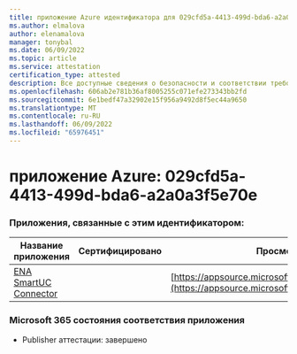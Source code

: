 ```yaml
---
title: приложение Azure идентификатора для 029cfd5a-4413-499d-bda6-a2a0a3f5e70e
ms.author: elmalova
author: elenamalova
manager: tonybal
ms.date: 06/09/2022
ms.topic: article
ms.service: attestation
certification_type: attested
description: Все доступные сведения о безопасности и соответствии требованиям для 029cfd5a-4413-499d-bda6-a2a0a3f5e70e.
ms.openlocfilehash: 606ab2e781b36af8005255c071efe273343bb2fd
ms.sourcegitcommit: 6e1bedf47a32902e15f956a9492d8f5ec44a9650
ms.translationtype: MT
ms.contentlocale: ru-RU
ms.lasthandoff: 06/09/2022
ms.locfileid: "65976451"
---
```

# <a name="azure-app-id-029cfd5a-4413-499d-bda6-a2a0a3f5e70e"></a>приложение Azure: 029cfd5a-4413-499d-bda6-a2a0a3f5e70e


### <a name="apps-associated-with-this-id"></a>Приложения, связанные с этим идентификатором:
| **Название приложения** | **Сертифицировано** | **Просмотр в AppSource** |
|--------------|---------------|-----------------------|
| [ENA SmartUC Connector](../forward/WA200003354.md) |  | [https://appsource.microsoft.com/product/office/WA200003354](https://appsource.microsoft.com/product/office/WA200003354) |

### <a name="microsoft-365-app-compliance-status"></a>Microsoft 365 состояния соответствия приложения
- Publisher аттестации: завершено
